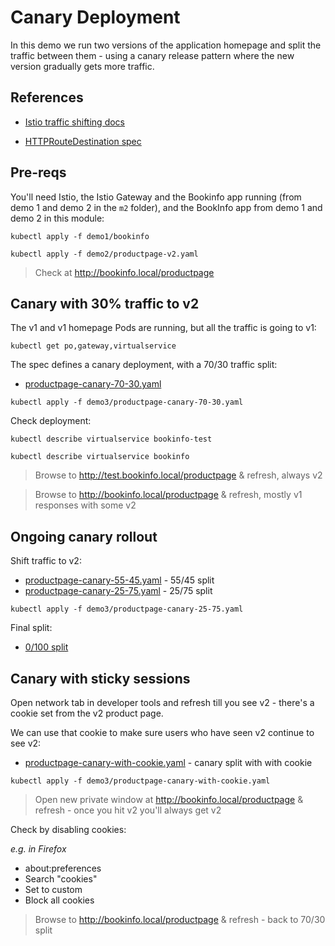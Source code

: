 # Canary Deployment

In this demo we run two versions of the application homepage and split the traffic between them - using a canary release pattern where the new version gradually gets more traffic.

## References

- [Istio traffic shifting docs](https://istio.io/latest/docs/tasks/traffic-management/traffic-shifting/)

- [HTTPRouteDestination spec](https://istio.io/latest/docs/reference/config/networking/virtual-service/#HTTPRouteDestination)

## Pre-reqs

You'll need Istio, the Istio Gateway and the Bookinfo app running (from demo 1 and demo 2 in the `m2` folder), and the BookInfo app from demo 1 and demo 2 in this module:

```
kubectl apply -f demo1/bookinfo

kubectl apply -f demo2/productpage-v2.yaml
```

> Check at http://bookinfo.local/productpage

## Canary with 30% traffic to v2

The v1 and v1 homepage Pods are running, but all the traffic is going to v1:

```
kubectl get po,gateway,virtualservice
```

The spec defines a canary deployment, with a 70/30 traffic split:

- [productpage-canary-70-30.yaml](./productpage-canary-70-30.yaml)

```
kubectl apply -f demo3/productpage-canary-70-30.yaml
```

Check deployment:

```
kubectl describe virtualservice bookinfo-test

kubectl describe virtualservice bookinfo
```

> Browse to http://test.bookinfo.local/productpage & refresh, always v2

> Browse to http://bookinfo.local/productpage & refresh, mostly v1 responses with some v2

## Ongoing canary rollout

Shift traffic to v2:

- [productpage-canary-55-45.yaml](./productpage-canary-55-45.yaml) - 55/45 split
- [productpage-canary-25-75.yaml](./productpage-canary-25-75.yaml) - 25/75 split

```
kubectl apply -f demo3/productpage-canary-25-75.yaml
```

Final split:

- [0/100 split](productpage-canary-0-100.yaml)

## Canary with sticky sessions

Open network tab in developer tools and refresh till you see v2 - there's a cookie set from the v2 product page.

We can use that cookie to make sure users who have seen v2 continue to see v2:

- [productpage-canary-with-cookie.yaml](./productpage-canary-with-cookie.yaml) - canary split with with cookie

```
kubectl apply -f demo3/productpage-canary-with-cookie.yaml
```

> Open new private window at http://bookinfo.local/productpage & refresh - once you hit v2 you'll always get v2

Check by disabling cookies:

_e.g. in Firefox_
- about:preferences
- Search "cookies"
- Set to custom
- Block all cookies

> Browse to http://bookinfo.local/productpage & refresh - back to 70/30 split